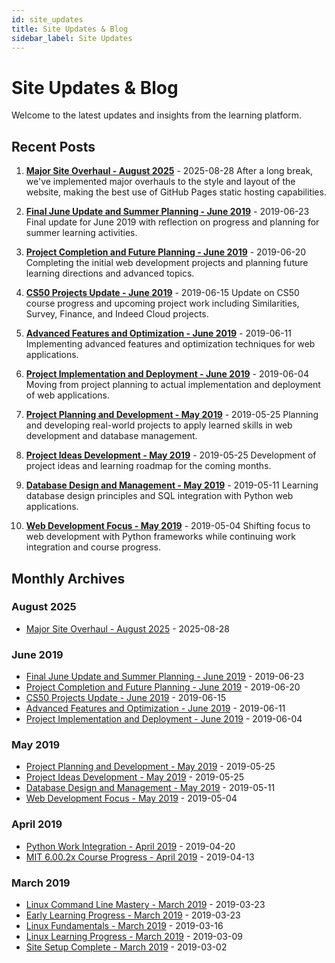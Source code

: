```yaml
---
id: site_updates
title: Site Updates & Blog
sidebar_label: Site Updates
---
```


# Site Updates & Blog

Welcome to the latest updates and insights from the learning platform.

## Recent Posts

1. **[Major Site Overhaul - August 2025](https://csjoshc.github.io/blog/2025/08/2025-08-28-major-site-overhaul)** - 2025-08-28
   After a long break, we've implemented major overhauls to the style and layout of the website, making the best use of GitHub Pages static hosting capabilities.

2. **[Final June Update and Summer Planning - June 2019](https://csjoshc.github.io/blog/2019/06/2019-06-23-final-june-update)** - 2019-06-23
   Final update for June 2019 with reflection on progress and planning for summer learning activities.

3. **[Project Completion and Future Planning - June 2019](https://csjoshc.github.io/blog/2019/06/2019-06-20-project-completion)** - 2019-06-20
   Completing the initial web development projects and planning future learning directions and advanced topics.

4. **[CS50 Projects Update - June 2019](https://csjoshc.github.io/blog/2019/06/2019-06-15-cs50-projects-update)** - 2019-06-15
   Update on CS50 course progress and upcoming project work including Similarities, Survey, Finance, and Indeed Cloud projects.

5. **[Advanced Features and Optimization - June 2019](https://csjoshc.github.io/blog/2019/06/2019-06-11-advanced-features)** - 2019-06-11
   Implementing advanced features and optimization techniques for web applications.

6. **[Project Implementation and Deployment - June 2019](https://csjoshc.github.io/blog/2019/06/2019-06-04-project-implementation)** - 2019-06-04
   Moving from project planning to actual implementation and deployment of web applications.

7. **[Project Planning and Development - May 2019](https://csjoshc.github.io/blog/2019/05/2019-05-25-project-planning)** - 2019-05-25
   Planning and developing real-world projects to apply learned skills in web development and database management.

8. **[Project Ideas Development - May 2019](https://csjoshc.github.io/blog/2019/05/2019-05-25-project-ideas-development)** - 2019-05-25
   Development of project ideas and learning roadmap for the coming months.

9. **[Database Design and Management - May 2019](https://csjoshc.github.io/blog/2019/05/2019-05-11-database-design)** - 2019-05-11
   Learning database design principles and SQL integration with Python web applications.

10. **[Web Development Focus - May 2019](https://csjoshc.github.io/blog/2019/05/2019-05-04-web-development-focus)** - 2019-05-04
   Shifting focus to web development with Python frameworks while continuing work integration and course progress.

## Monthly Archives

### August 2025

- [Major Site Overhaul - August 2025](https://csjoshc.github.io/blog/2025/08/2025-08-28-major-site-overhaul) - 2025-08-28

### June 2019

- [Final June Update and Summer Planning - June 2019](https://csjoshc.github.io/blog/2019/06/2019-06-23-final-june-update) - 2019-06-23
- [Project Completion and Future Planning - June 2019](https://csjoshc.github.io/blog/2019/06/2019-06-20-project-completion) - 2019-06-20
- [CS50 Projects Update - June 2019](https://csjoshc.github.io/blog/2019/06/2019-06-15-cs50-projects-update) - 2019-06-15
- [Advanced Features and Optimization - June 2019](https://csjoshc.github.io/blog/2019/06/2019-06-11-advanced-features) - 2019-06-11
- [Project Implementation and Deployment - June 2019](https://csjoshc.github.io/blog/2019/06/2019-06-04-project-implementation) - 2019-06-04

### May 2019

- [Project Planning and Development - May 2019](https://csjoshc.github.io/blog/2019/05/2019-05-25-project-planning) - 2019-05-25
- [Project Ideas Development - May 2019](https://csjoshc.github.io/blog/2019/05/2019-05-25-project-ideas-development) - 2019-05-25
- [Database Design and Management - May 2019](https://csjoshc.github.io/blog/2019/05/2019-05-11-database-design) - 2019-05-11
- [Web Development Focus - May 2019](https://csjoshc.github.io/blog/2019/05/2019-05-04-web-development-focus) - 2019-05-04

### April 2019

- [Python Work Integration - April 2019](https://csjoshc.github.io/blog/2019/04/2019-04-20-python-work-integration) - 2019-04-20
- [MIT 6.00.2x Course Progress - April 2019](https://csjoshc.github.io/blog/2019/04/2019-04-13-mit-course-progress) - 2019-04-13

### March 2019

- [Linux Command Line Mastery - March 2019](https://csjoshc.github.io/blog/2019/03/2019-03-23-linux-command-line) - 2019-03-23
- [Early Learning Progress - March 2019](https://csjoshc.github.io/blog/2019/03/2019-03-23-early-learning-progress) - 2019-03-23
- [Linux Fundamentals - March 2019](https://csjoshc.github.io/blog/2019/03/2019-03-16-linux-fundamentals) - 2019-03-16
- [Linux Learning Progress - March 2019](https://csjoshc.github.io/blog/2019/03/2019-03-09-linux-learning-progress) - 2019-03-09
- [Site Setup Complete - March 2019](https://csjoshc.github.io/blog/2019/03/2019-03-02-site-setup-complete) - 2019-03-02

